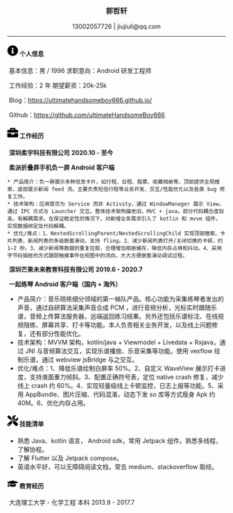  <center>
     <h3>郭哲轩</h3>
     <div>
         <span>
             13002057726
         </span>
         |
         <span>
         	 jiujiuli@qq.com
         </span>
 </center>


** **

#### <img src="assets/info-circle-solid.svg" width="25px"> 个人信息

​	基本信息：男 / 1996 	 									  求职意向：Android 研发工程师

​	工作经验：2 年													 期望薪资：20k-25k

​	Blog：https://ultimatehandsomeboy666.github.io/

​	Github：https://github.com/ultimateHandsomeBoy666

#### <img src="assets/briefcase-solid.svg" width="25px"> 工作经历

​	**深圳柔宇科技有限公司**																					   **2020.10 - 至今**

​	**柔派折叠屏手机负一屏 Android 客户端**

	* 产品简介：负一屏展示多种信息卡片，如行程、日程、股票、收藏相册等，顶部提供全局搜索，底部展示新闻 feed 流。主要负责短信行程等业务开发、交互/性能优化以及各类 bug 修复工作。
	* 技术架构：应用首页为 Service 而非 Activity，通过 WindowManager 展示 View，通过 IPC 方式与 Launcher 交互。整体技术架构偏老旧，MVC + java，部分代码耦合度较高，有解耦需求。在保证稳定性的情况下，对新增业务需求引入了 kotlin 和 mvvm 组件，实现数据绑定及代码解耦。
	* 优化/难点：1、NestedScrollingParent/NestedScrollingChild 实现顶部搜索、卡片列表、新闻列表的多级嵌套滑动，支持 fling。2、减少新闻列表打开/关闭切换的卡顿，约 1~2 秒。3、减少新闻等数据的重复拉取，合理增加相册缓存，降低内存占用和抖动。4、采用字节码插桩的方式跟踪触摸事件在视图中的流向，大大方便嵌套滑动调试过程。

​	**深圳芒果未来教育科技有限公司**											                            **2019.6 - 2020.7**

​	**一起练琴 Android 客户端（国内 + 海外）**

- 产品简介：音乐陪练细分领域的第一梯队产品。核心功能为采集练琴者发出的声音，通过自研算法采集声音合成 PCM ，进行音频分析，光标实时跟随乐谱，音频上传算法服务器，远端返回练习结果。另外还包括乐谱标注、在线视频陪练、屏幕共享、打卡等功能。本人负责相关业务开发，以及线上问题修复，还有部分性能优化。
- 技术架构：MVVM 架构，kotlin/java + Viewmodel + Livedata + Rxjava，通过 JNI 与音频算法交互，实现乐谱播放、乐音采集等功能。使用 vexflow 绘制乐谱，通过 webview jsBridge 与之交互。
- 优化/难点：1、降低乐谱绘制白屏率 50%。2、自定义 WaveView 展示打卡进度，支持液面重力倾斜。3、配置正确符号表，定位 native crash 修复，减少线上 crash 约 60%。4、实现轻量级线上卡顿监控，日志上报等功能。5、采用 AppBundle、图片压缩、代码混淆，动态下发 so 库等方式瘦身 Apk 约 40M。6、优化内存占用。

#### <img src="assets/tools-solid.svg" width="25px"> 技能清单

* 熟悉 Java、kotlin 语言， Android sdk，常用 Jetpack 组件。熟悉多线程，了解协程。
* 了解 Flutter 以及 Jetpack compose。
* 英语水平好，可以无障碍阅读文档，常去 medium、stackoverflow 取经。

#### <img src="assets/graduation-cap-solid.svg" width="25px"> 教育经历

​	大连理工大学 - 化学工程  本科																		 2013.9 - 2017.7

